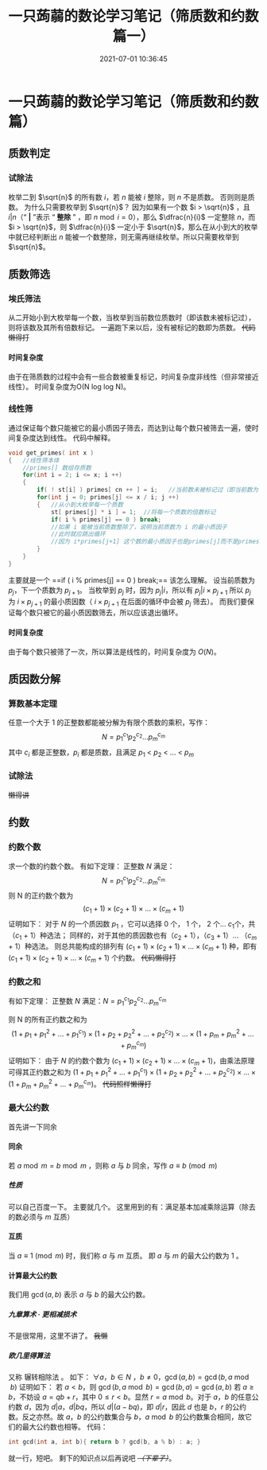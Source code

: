﻿---
title: 一只蒟蒻的数论学习笔记（筛质数和约数篇一）
date: 2021-07-01 10:36:45
tags:
- 数论
- c++
- 约数
- 质数
categories: 一只蒟蒻的c++学习笔记
---
# 一只蒟蒻的数论学习笔记（筛质数和约数篇）
## 质数判定
### 试除法
枚举二到 $\sqrt{n}$ 的所有数 $i$，若 $n$ 能被 $i$ 整除，则 $n$ 不是质数。
否则则是质数。
为什么只需要枚举到 $\sqrt{n}$？<!--more-->
因为如果有一个数 $i > \sqrt{n}$ ，且 $i|n$（“ **|** ”表示 “ **整除** ” ，即 $n \bmod{i}=0$），那么 $\dfrac{n}{i}$ 一定整除 $n$，而 $i > \sqrt{n}$，则 $\dfrac{n}{i}$ 一定小于 $\sqrt{n}$，那么在从小到大的枚举中就已经判断出 $n$ 能被一个数整除，则无需再继续枚举。所以只需要枚举到 $\sqrt{n}$。
## 质数筛选
### 埃氏筛法
从二开始小到大枚举每一个数，当枚举到当前数位质数时（即该数未被标记过），则将该数及其所有倍数标记。
一遍跑下来以后，没有被标记的数即为质数。
~~代码懒得打~~
#### 时间复杂度
由于在筛质数的过程中会有一些合数被重复标记，时间复杂度非线性（但非常接近线性）。
时间复杂度为O(N log log N)。
### 线性筛
通过保证每个数只能被它的最小质因子筛去，而达到让每个数只被筛去一遍，使时间复杂度达到线性。
代码中解释。
```cpp
void get_primes( int x ) 
{   //线性筛本体
	//primes[] 数组存质数
	for(int i = 2; i <= x; i ++) 
	{
		if( ! st[i] ) primes[ cn ++ ] = i;   //当前数未被标记过（即当前数为质数），将其标记
		for(int j = 0; primes[j] <= x / i; j ++) 
		{   //从小到大枚举每一个质数
			st[ primes[j] * i ] = 1;  //将每一个质数的倍数标记
			if( i % primes[j] == 0 ) break;   
			//如果 i 能被当前质数整除了，说明当前质数为 i 的最小质因子
			//此时就应跳出循环
			//因为 i*primes[j+1] 这个数的最小质因子也是primes[j]而不是primes[j+1]
		}
	}
}
```
主要就是一个 ==if ( i % primes[j] == 0 ) break;== 该怎么理解。
设当前质数为 $p_{j}$，下一个质数为 $p_{j+1}$。
当枚举到 $p_{j}$ 时，因为 $p_{j}|i$，所以有 $p_{j}|i \times p_{j+1}$
所以 $p_{j}$ 为 $i \times p_{j+1}$ 的最小质因数（ $i \times p_{j+1}$ 在后面的循环中会被 $p_{j}$ 筛去）。
而我们要保证每个数只被它的最小质因数筛去，所以应该退出循环。
#### 时间复杂度
由于每个数只被筛了一次，所以算法是线性的，时间复杂度为 $O( N )$。
## 质因数分解
### 算数基本定理
任意一个大于 1 的正整数都能被分解为有限个质数的乘积，写作：
$$N=p_{1}^{c_{1}}p_{2}^{c_{2}}...p_{m}^{c_{m}}$$
其中 $c_{i}$ 都是正整数，$p_{i}$ 都是质数，且满足 $p_{1}$ < $p_{2}$ < ... < $p_{m}$
### 试除法
~~懒得讲~~
## 约数
### 约数个数
求一个数的约数个数。
有如下定理：
正整数 $N$ 满足：
$$N=p_{1}^{c_{1}}p_{2}^{c_{2}}...p_{m}^{c_{m}}$$
则 N 的正约数个数为
$$\left (c_{1}+1\right ) \times \left (c_{2}+1\right ) \times ...\times \left (c_{m}+1\right )$$
证明如下：
对于 $N$ 的一个质因数 $p_{1}$ ，它可以选择 0 个， 1 个， 2 个... $c_{1}$个，共（$c_{1}$ + 1）种选法；
同样的，对于其他的质因数也有（$c_{2}$ + 1），（$c_{3}$ + 1）... （$c_{m}$ + 1）种选法。
则总共能构成的排列有 $\left (c_{1}+1\right ) \times \left (c_{2}+1\right ) \times ...\times \left (c_{m}+1\right )$ 种，即有 $\left (c_{1}+1\right ) \times \left (c_{2}+1\right ) \times ...\times \left (c_{m}+1\right )$ 个约数。
~~代码懒得打~~
### 约数之和
有如下定理：
正整数 $N$ 满足：$N=p_{1}^{c_{1}}p_{2}^{c_{2}}...p_{m}^{c_{m}}$

则 N 的所有正约数之和为
$$\left(1+p_{1}+p_{1}^{2}+\ldots+p_{1}^{c_{1}}\right) \times\left(1+p_{2}+p_{2}^{2}+\ldots+p_{2}^{c_{2}}\right) \times \ldots \times\left(1+p_{m}+p_{m}^{2}+\ldots+p_{m}^{c_{m}}\right)$$
证明如下：
由于 $N$ 的约数个数为 $\left (c_{1}+1\right ) \times \left (c_{2}+1\right ) \times ...\times \left (c_{m}+1\right )$，由乘法原理可得其正约数之和为 $\left(1+p_{1}+p_{1}^{2}+\ldots+p_{1}^{c_{1}}\right) \times\left(1+p_{2}+p_{2}^{2}+\ldots+p_{2}^{c_{2}}\right) \times \ldots \times\left(1+p_{m}+p_{m}^{2}+\ldots+p_{m}^{c_{m}}\right)$。
~~代码照样懒得打~~
### 最大公约数
首先讲一下同余
#### 同余
若 $a \bmod{m}=b \bmod{m}$ ，则称 $a$ 与 $b$ 同余，写作 $a \equiv b \pmod{m}$
##### 性质
可以自己百度一下。
主要就几个。
这里用到的有：满足基本加减乘除运算（除去的数必须与 $m$ 互质）
#### 互质
当 $a \equiv 1 \pmod{m}$ 时，我们称 $a$ 与 $m$ 互质。
即 $a$ 与 $m$ 的最大公约数为 1 。
#### 计算最大公约数
我们用 $\gcd(a,b)$ 表示 $a$ 与 $b$ 的最大公约数。
##### 九章算术 · 更相减损术
不是很常用，这里不讲了。
~~我懒~~
##### 欧几里得算法
又称 辗转相除法 。
如下：
$\forall a$，$b \in N$ ，$b \ne 0$，$\gcd(a,b)=\gcd(b,a \bmod{b})$
证明如下：
若 $a < b$，则 $\gcd(b,a \bmod{b})= \gcd(b,a)= \gcd(a,b)$
若 $a \ge b$，不妨设 $a = qb + r$，其中 $0 ≤ r < b$。显然 $r = a \bmod {b}$。对于 $a$，$b$ 的任意公约数 $d$，因为 $d|a$，$d|bq$，所以 $d|(a - bq)$，即 $d|r$，因此 $d$ 也是 $b$，$r$ 的公约数。反之亦然。故 $a$，$b$ 的公约数集合与 $b$，$a \bmod {b}$ 的公约数集合相同，故它们的最大公约数也相等。
代码：
```cpp
int gcd(int a, int b){ return b ? gcd(b, a % b) : a; }
```
就一行，短吧。
剩下的知识点以后再说吧 *~~（下辈子）~~*。